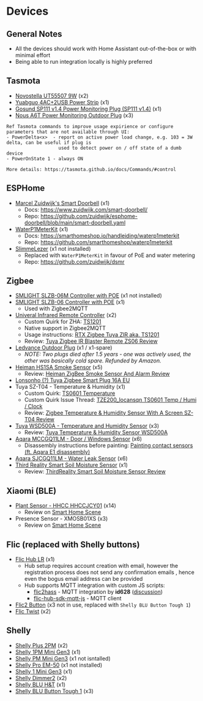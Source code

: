 # Devices
## General Notes
- All the devices should work with Home Assistant out-of-the-box or with minimal effort
- Being able to run integration locally is highly preferred

## Tasmota
* [Novostella UT55507 9W](https://templates.blakadder.com/novostella_UT55507.html) (x2)
* [Yuabguo 4AC+2USB Power Strip](https://templates.blakadder.com/yuanguo_4AC_2USB.html) (x1)
* [Gosund SP111 v1.4 Power Monitoring Plug (SP111 v1.4)](https://templates.blakadder.com/gosund_SP111_v1_4) (x1)
* [Nous A6T Power Monitoring Outdoor Plug](https://templates.blakadder.com/nous_A6T.html) (x3)

```
Ref Tasmota commands to improve usage expirience or configure parameters that are not available through UI:
- PowerDelta<x>  - report on active power load change, e.g. 103 = 3W delta, can be useful if plug is
                   used to detect power on / off state of a dumb device
- PowerOnState 1 - always ON

More details: https://tasmota.github.io/docs/Commands/#control
```

## ESPHome
* [Marcel Zuidwijk's Smart Doorbell](https://www.zuidwijk.com/product/smart-doorbell/) (x1)
  * Docs: https://www.zuidwijk.com/smart-doorbell/
  * Repo: https://github.com/zuidwijk/esphome-doorbell/blob/main/smart-doorbell.yaml
* [WaterP1MeterKit](https://waterp1meterkit.nl/) (x1)
  * Docs: https://smarthomeshop.io/handleiding/waterp1meterkit
  * Repo: https://github.com/smarthomeshop/waterp1meterkit
 * [SlimmeLezer](https://www.zuidwijk.com/product/slimmelezer-plus/) (x1 not installed)
   * Replaced with `WaterP1MeterKit` in favour of PoE and water metering
   * Repo: https://github.com/zuidwijk/dsmr 
    
## Zigbee
* [SMLIGHT SLZB-06M Controller with POE](https://smlight.tech/product/slzb-06m/) (x1 not installed)
* [SMLIGHT SLZB-06 Controller with POE](https://smlight.tech/product/slzb-06/) (x1)
  * Used with Zigbee2MQTT
* [Univeral Infrared Remote Controller](https://zigbee.blakadder.com/Moes_UFO-R11.html) (x2)
  * Custom Quirk for ZHA: [TS1201](https://github.com/ferehcarb/zha-device-handlers/blob/dev/zhaquirks/tuya/ts1201.py)
  * Native support in Zigbee2MQTT
  * Usage instructions: [RTX Zigbee Tuya ZIR aka. TS1201](https://github.com/zigpy/zha-device-handlers/issues/1687)
  * Review: [Tuya Zigbee IR Blaster Remote ZS06 Review](https://smarthomescene.com/reviews/tuya-zigbee-infrared-ir-remote-zs06-review/)
* [Ledvance Outdoor Plug](https://zigbee.blakadder.com/Ledvance_4058075729322.html) (x1 / x1-spare)
  * _NOTE: Two plugs died after 1.5 years - one was actively used, the other was basically cold spare. Refunded by Amazon._  
* [Heiman HS1SA Smoke Sensor](https://zigbee.blakadder.com/Heiman_HS1SA.html) (x5)
  * Review: [Heiman ZigBee Smoke Sensor And Alarm Review](https://smarthomescene.com/reviews/heiman-zigbee-smoke-sensor-and-alarm-review/)
* [Lonsonho (?) Tuya Zigbee Smart Plug 16A EU](https://zigbee.blakadder.com/Lonsonho_TS0121.html)
* Tuya SZ-T04 - Temperature & Humidity (x1)
  * Custom Quirk: [TS0601 Temperature](https://github.com/jacekk015/zha_quirks/blob/main/ts0601_temperature.py) 
  * Custom Quirk Issue Thread: [TZE200_locansqn TS0601 Temp / Humi / Clock](https://github.com/zigpy/zha-device-handlers/issues/1286)
  * Review: [Zigbee Temperature & Humidity Sensor With A Screen SZ-T04 Review](https://smarthomescene.com/reviews/zigbee-temperature-humidity-sensor-with-a-screen-sz-t04-review/)
* [Tuya WSD500A - Temperature and Humidity Sensor](https://zigbee.blakadder.com/Tuya_WSD500A.html) (x3)
  * Review: [Tuya Temperature & Humidity Sensor WSD500A](https://smarthomescene.com/reviews/tuya-temperature-humidity-sensor-wsd500a/)
 * [Aqara MCCGQ11LM - Door / Windows Sensor](https://zigbee.blakadder.com/Aqara_MCCGQ11LM.html) (x6)
   * Disassembly instructions before painting: [Painting contact sensors (ft. Aqara E1 disassembly)](https://community.home-assistant.io/t/hhi-painting-contact-sensors-ft-aqara-e1-disassembly/401704)
 * [Aqara SJCGQ11LM - Water Leak Sensor](https://zigbee.blakadder.com/Aqara_SJCGQ11LM.html) (x6)
 * [Third Reality Smart Soil Moisture Sensor](https://www.zigbee2mqtt.io/devices/3RSM0147Z.html) (x1)
   * Review: [ThirdReality Smart Soil Moisture Sensor Review](https://smarthomescene.com/reviews/thirdreality-smart-soil-moisture-sensor-review/)

## Xiaomi (BLE)
 * [Plant Sensor - HHCC HHCCJCY01](https://esphome.io/components/sensor/xiaomi_ble.html?fbclid=IwZXh0bgNhZW0CMTAAAR38jsIqiCFlHGqq2riR1D2kFn9CKpR2cV1XfjHqSVYGuj0uJQwKFP6W2Gc_aem_t7kL8tHXd7t1HfHCv7Mosw#hhccjcy01) (x14)
   * Review on [Smart Home Scene](https://smarthomescene.com/reviews/xiaomi-miflora-plant-sensor-tuya-version-hhccjcy10-review/)
 * Presence Sensor - XMOSB01XS (x3)
   * Review on [Smart Home Scene](https://smarthomescene.com/reviews/xiaomi-battery-ble-occupancy-sensor-review/)

## Flic (replaced with Shelly buttons)
  * [Flic Hub LR](https://flic.io/shop/flic-hub-lr) (x1)
    * Hub setup requires account creation with email, however the registration process does not send any 
    confirmation emails , hence even the bogus email address can be provided
    * Hub supports MQTT integration with custom JS scripts:
      * [flic2hass](https://github.com/id628/flic2hass) - MQTT integration by **id628** ([discussion](https://community.home-assistant.io/t/direct-flic-button-via-flic-hub-mqtt-integration-cloudless/553108))
      * [flic-hub-sdk-mqtt-js](https://github.com/50ButtonsEach/flic-hub-sdk-mqtt-js) - MQTT client
  * [Flic2 Button](https://flic.io/flic2) (x3 not in use, replaced with `Shelly BLU Button Tough 1`)
  * [Flic Twist](https://flic.io/twist) (x2)

## Shelly
  * [Shelly Plus 2PM](https://www.shelly.com/en-nl/products/product-overview/shelly-plus-2-pm) (x2)
  * [Shelly 1PM Mini Gen3](https://www.shelly.com/en-nl/products/product-overview/shelly-1-pm-mini-gen3) (x1)
  * [Shelly PM Mini Gen3](https://www.shelly.com/products/shelly-pm-mini-gen3) (x1 not isntalled)
  * [Shelly Pro EM-50](https://www.shelly.com/products/shelly-pro-em-50) (x1 not installed)
  * [Shelly 1 Mini Gen3](https://www.shelly.com/en/products/shop/shelly-1-mini-gen-3) (x1)
  * [Shelly Dimmer2](https://www.shelly.com/en/products/shop/shelly-dimmer2) (x2)
  * [Shelly BLU H&T](https://www.shelly.com/en-nl/products/product-overview/shelly-blu-h-and-t) (x1)
  * [Shelly BLU Button Tough 1](https://www.shelly.com/en-nl/products/product-overview/shelly-blu-button-tough-1-matte-black) (x3)
